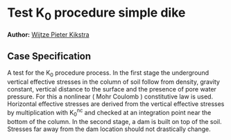 # Test K<sub>0</sub> procedure simple dike

**Author:** [Wijtze Pieter Kikstra](https://github.com/WPK4FEM)

## Case Specification
A test for the K<sub>0</sub> procedure process. In the first stage the underground vertical effective stresses in the column of soil follow from density, gravity constant, vertical distance to the surface and the presence of pore water pressure. For this a nonlinear ( Mohr Coulomb ) constitutive law is used. Horizontal effective stresses are derived from the vertical effective stresses by multiplication with K<sub>0</sub><sup>nc</sup> and checked at an integration point near the bottom of the column. In the second stage, a dam is built on top of the soil. Stresses far away from the dam location should not drastically change.
